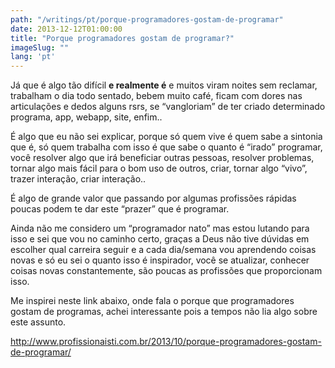 ```yaml
---
path: "/writings/pt/porque-programadores-gostam-de-programar"
date: 2013-12-12T01:00:00
title: "Porque programadores gostam de programar?"
imageSlug: ""
lang: 'pt'
---
```


Já que é algo tão difícil **e realmente é** e muitos viram noites sem reclamar, trabalham o dia todo sentado, bebem muito café, ficam com dores nas articulações e dedos alguns rsrs, se “vangloriam” de ter criado determinado programa, app, webapp, site, enfim.. 

É algo que eu não sei explicar, porque só quem vive é quem sabe a sintonia que é, só quem trabalha com isso é que sabe o quanto é “irado” programar, você resolver algo que irá beneficiar outras pessoas, resolver problemas, tornar algo mais fácil para o bom uso de outros, criar, tornar algo “vivo”, trazer interação, criar interação.. 

É algo de grande valor que passando por algumas profissões rápidas poucas podem te dar este “prazer” que é programar.

Ainda não me considero um “programador nato” mas estou lutando para isso e sei que vou no caminho certo, graças a Deus não tive dúvidas em escolher qual carreira seguir e a cada dia/semana vou aprendendo coisas novas e só eu sei o quanto isso é inspirador, você se atualizar, conhecer coisas novas constantemente, são poucas as profissões que proporcionam isso.

Me inspirei neste link abaixo, onde fala o porque que programadores gostam de programas, achei interessante pois a tempos não lia algo sobre este assunto.

http://www.profissionaisti.com.br/2013/10/porque-programadores-gostam-de-programar/